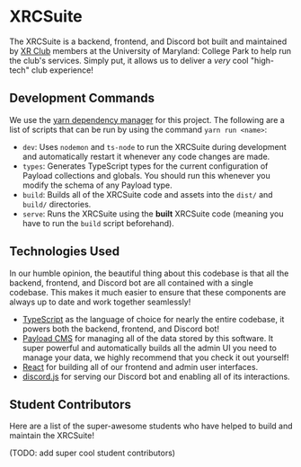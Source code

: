 # XRCSuite

The XRCSuite is a backend, frontend, and Discord bot built and maintained by [XR Club](https://xr.umd.edu) members at the University of Maryland: College Park to help run the club's services. Simply put, it allows us to deliver a *very* cool "high-tech" club experience!

## Development Commands

We use the [yarn dependency manager](https://classic.yarnpkg.com/en/) for this project. The following are a list of scripts that can be run by using the command `yarn run <name>`:

- `dev`: Uses `nodemon` and `ts-node` to run the XRCSuite during development and automatically restart it whenever any code changes are made.
- `types`: Generates TypeScript types for the current configuration of Payload collections and globals. You should run this whenever you modify the schema of any Payload type.
- `build`: Builds all of the XRCSuite code and assets into the `dist/` and `build/` directories.
- `serve`: Runs the XRCSuite using the **built** XRCSuite code (meaning you have to run the `build` script beforehand).

## Technologies Used

In our humble opinion, the beautiful thing about this codebase is that all the backend, frontend, and Discord bot are all contained with a single codebase. This makes it much easier to ensure that these components are always up to date and work together seamlessly!

- [TypeScript](https://www.typescriptlang.org/) as the language of choice for nearly the entire codebase, it powers both the backend, frontend, and Discord bot!
- [Payload CMS](https://payloadcms.com/) for managing all of the data stored by this software. It super powerful and automatically builds all the admin UI you need to manage your data, we highly recommend that you check it out yourself!
- [React](https://reactjs.org/) for building all of our frontend and admin user interfaces.
- [discord.js](https://discord.js.org/#/) for serving our Discord bot and enabling all of its interactions.

## Student Contributors

Here are a list of the super-awesome students who have helped to build and maintain the XRCSuite!

(TODO: add super cool student contributors)
